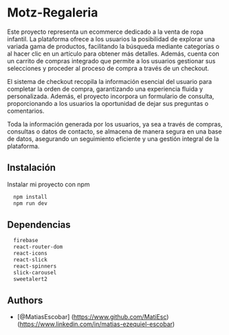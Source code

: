 
# Motz-Regaleria

Este proyecto representa un ecommerce dedicado a la venta de ropa infantil. La plataforma ofrece a los usuarios la posibilidad de explorar una variada gama de productos, facilitando la búsqueda mediante categorías o al hacer clic en un artículo para obtener más detalles. Además, cuenta con un carrito de compras integrado que permite a los usuarios gestionar sus selecciones y proceder al proceso de compra a través de un checkout.

El sistema de checkout recopila la información esencial del usuario para completar la orden de compra, garantizando una experiencia fluida y personalizada. Además, el proyecto incorpora un formulario de consulta, proporcionando a los usuarios la oportunidad de dejar sus preguntas o comentarios.

Toda la información generada por los usuarios, ya sea a través de compras, consultas o datos de contacto, se almacena de manera segura en una base de datos, asegurando un seguimiento eficiente y una gestión integral de la plataforma.


## Instalación

Instalar mi proyecto con npm

```bash
  npm install 
  npm run dev
```

## Dependencias


```bash
  firebase 
  react-router-dom
  react-icons
  react-slick
  react-spinners
  slick-carousel
  sweetalert2
```

## Authors

- [@MatiasEscobar]
(https://www.github.com/MatiEsc) (https://www.linkedin.com/in/matias-ezequiel-escobar)

